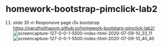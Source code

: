 # homework-bootstrap-pimclick-lab2
11. slide 35 ทำ Responsive page เป็น bootstrap https://naruthsithasom.github.io/homework-bootstarp-pimclick-lab2/
![screencapture-127-0-0-1-5500-index-html-2020-07-09-10_33_11](https://user-images.githubusercontent.com/25115342/86994712-4947f680-c1d1-11ea-91f9-467c7720a074.png)
![screencapture-127-0-0-1-5500-index-html-2020-07-09-10_40_40](https://user-images.githubusercontent.com/25115342/86994722-4e0caa80-c1d1-11ea-8928-51dae3703d6e.png)
